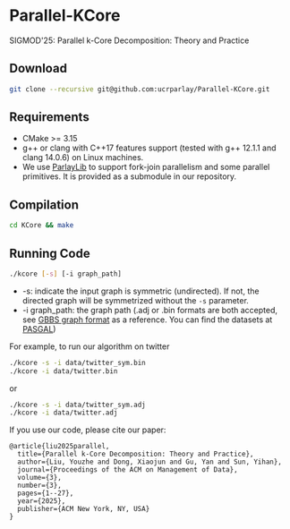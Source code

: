 # Parallel-KCore
SIGMOD'25: Parallel k-Core Decomposition: Theory and Practice

## Download
```bash
git clone --recursive git@github.com:ucrparlay/Parallel-KCore.git
```

## Requirements
+ CMake >= 3.15 
+ g++ or clang with C++17 features support (tested with g++ 12.1.1 and clang 14.0.6) on Linux machines.
+ We use [ParlayLib](https://github.com/cmuparlay/parlaylib) to support fork-join parallelism and some parallel primitives. It is provided as a submodule in our repository. 


## Compilation
```bash
cd KCore && make
```

## Running Code
```bash
./kcore [-s] [-i graph_path]
```

+ -s: indicate the input graph is symmetric (undirected). If not, the directed graph will be symmetrized without the `-s` parameter.
+ -i graph_path: the graph path (.adj or .bin formats are both accepted, see [GBBS graph format](https://paralg.github.io/gbbs/docs/formats) as a reference. You can find the datasets at [PASGAL](https://pasgal-bs.cs.ucr.edu/bin/))

For example, to run our algorithm on twitter
```bash
./kcore -s -i data/twitter_sym.bin
./kcore -i data/twitter.bin
```
or
```bash
./kcore -s -i data/twitter_sym.adj
./kcore -i data/twitter.adj
```

If you use our code, please cite our paper:

```
@article{liu2025parallel,
  title={Parallel k-Core Decomposition: Theory and Practice},
  author={Liu, Youzhe and Dong, Xiaojun and Gu, Yan and Sun, Yihan},
  journal={Proceedings of the ACM on Management of Data},
  volume={3},
  number={3},
  pages={1--27},
  year={2025},
  publisher={ACM New York, NY, USA}
}
```